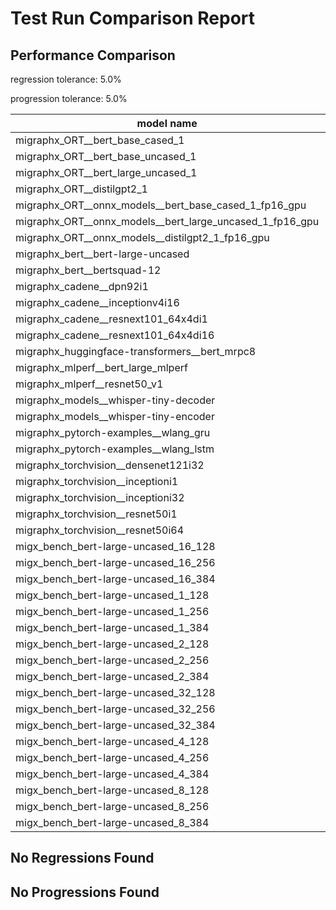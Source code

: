 # Test Run Comparison Report

## Performance Comparison

regression tolerance: 5.0%

progression tolerance: 5.0%

|model name|exit_status|analysis|old_time_ms|new_time_ms|change_ms|percent_change|
|---|---|---|---|---|---|---|
|migraphx_ORT__bert_base_cased_1|PASS|within tol|85.5296|88.4286|2.8991|3.39%|
|migraphx_ORT__bert_base_uncased_1|PASS|within tol|83.7223|85.1996|1.4773|1.76%|
|migraphx_ORT__bert_large_uncased_1|PASS|regression|252.164|269.5154|17.3514|6.88%|
|migraphx_ORT__distilgpt2_1|PASS|within tol|32.4818|33.6548|1.1731|3.61%|
|migraphx_ORT__onnx_models__bert_base_cased_1_fp16_gpu|Numerics|progression|90.8356|84.2758|-6.5598|-7.22%|
|migraphx_ORT__onnx_models__bert_large_uncased_1_fp16_gpu|Numerics|progression|264.5608|246.0378|-18.523|-7.0%|
|migraphx_ORT__onnx_models__distilgpt2_1_fp16_gpu|Numerics|regression|39.5206|50.4821|10.9615|27.74%|
|migraphx_bert__bert-large-uncased|PASS|regression|388.4222|558.4921|170.0698|43.78%|
|migraphx_bert__bertsquad-12|PASS|regression|86.3987|93.256|6.8573|7.94%|
|migraphx_cadene__dpn92i1|PASS|regression|176.8261|348.3757|171.5496|97.02%|
|migraphx_cadene__inceptionv4i16|PASS|within tol|5694.3707|5484.3058|-210.0649|-3.69%|
|migraphx_cadene__resnext101_64x4di1|PASS|regression|338.7006|573.7001|234.9995|69.38%|
|migraphx_cadene__resnext101_64x4di16|PASS|within tol|5272.6357|5176.4075|-96.2282|-1.83%|
|migraphx_huggingface-transformers__bert_mrpc8|PASS|within tol|417.9246|405.5385|-12.3861|-2.96%|
|migraphx_mlperf__bert_large_mlperf|Numerics|regression|1094.3903|1738.8383|644.4479|58.89%|
|migraphx_mlperf__resnet50_v1|PASS|within tol|90.6974|94.566|3.8686|4.27%|
|migraphx_models__whisper-tiny-decoder|PASS|progression|35.4059|32.6606|-2.7453|-7.75%|
|migraphx_models__whisper-tiny-encoder|Numerics|progression|245.8018|181.5032|-64.2986|-26.16%|
|migraphx_pytorch-examples__wlang_gru|PASS|progression|351.4709|87.7138|-263.7572|-75.04%|
|migraphx_pytorch-examples__wlang_lstm|PASS|regression|42.1359|47.8918|5.7559|13.66%|
|migraphx_torchvision__densenet121i32|PASS|regression|1482.5379|1557.4303|74.8924|5.05%|
|migraphx_torchvision__inceptioni1|PASS|regression|204.4806|295.9094|91.4289|44.71%|
|migraphx_torchvision__inceptioni32|PASS|progression|6169.1417|5435.8304|-733.3114|-11.89%|
|migraphx_torchvision__resnet50i1|PASS|progression|95.6871|85.7794|-9.9077|-10.35%|
|migraphx_torchvision__resnet50i64|PASS|within tol|5402.1001|5282.459|-119.6411|-2.21%|
|migx_bench_bert-large-uncased_16_128|PASS|within tol|2641.7931|2653.2991|11.5059|0.44%|
|migx_bench_bert-large-uncased_16_256|PASS|within tol|4129.7429|4125.6326|-4.1103|-0.1%|
|migx_bench_bert-large-uncased_16_384|Numerics|regression|5915.2185|6253.6102|338.3917|5.72%|
|migx_bench_bert-large-uncased_1_128|PASS|regression|166.1411|177.1756|11.0345|6.64%|
|migx_bench_bert-large-uncased_1_256|PASS|regression|272.3764|288.6714|16.295|5.98%|
|migx_bench_bert-large-uncased_1_384|PASS|within tol|380.9218|393.4844|12.5625|3.3%|
|migx_bench_bert-large-uncased_2_128|PASS|regression|399.8579|441.032|41.1741|10.3%|
|migx_bench_bert-large-uncased_2_256|PASS|within tol|621.3137|609.7101|-11.6036|-1.87%|
|migx_bench_bert-large-uncased_2_384|PASS|within tol|819.1289|813.7401|-5.3888|-0.66%|
|migx_bench_bert-large-uncased_32_128|PASS|within tol|5128.2701|5090.4164|-37.8537|-0.74%|
|migx_bench_bert-large-uncased_32_256|PASS|regression|8155.7454|8847.92|692.1746|8.49%|
|migx_bench_bert-large-uncased_32_384|Numerics|progression|12663.8393|11651.9534|-1011.8858|-7.99%|
|migx_bench_bert-large-uncased_4_128|PASS|within tol|716.6984|716.4383|-0.2602|-0.04%|
|migx_bench_bert-large-uncased_4_256|PASS|within tol|1186.952|1209.4685|22.5164|1.9%|
|migx_bench_bert-large-uncased_4_384|PASS|regression|1544.1271|1644.0761|99.949|6.47%|
|migx_bench_bert-large-uncased_8_128|PASS|progression|1749.6355|1459.8133|-289.8223|-16.56%|
|migx_bench_bert-large-uncased_8_256|PASS|within tol|2070.4688|2096.8997|26.4309|1.28%|
|migx_bench_bert-large-uncased_8_384|PASS|within tol|3107.452|2966.6715|-140.7805|-4.53%|

## No Regressions Found

## No Progressions Found


